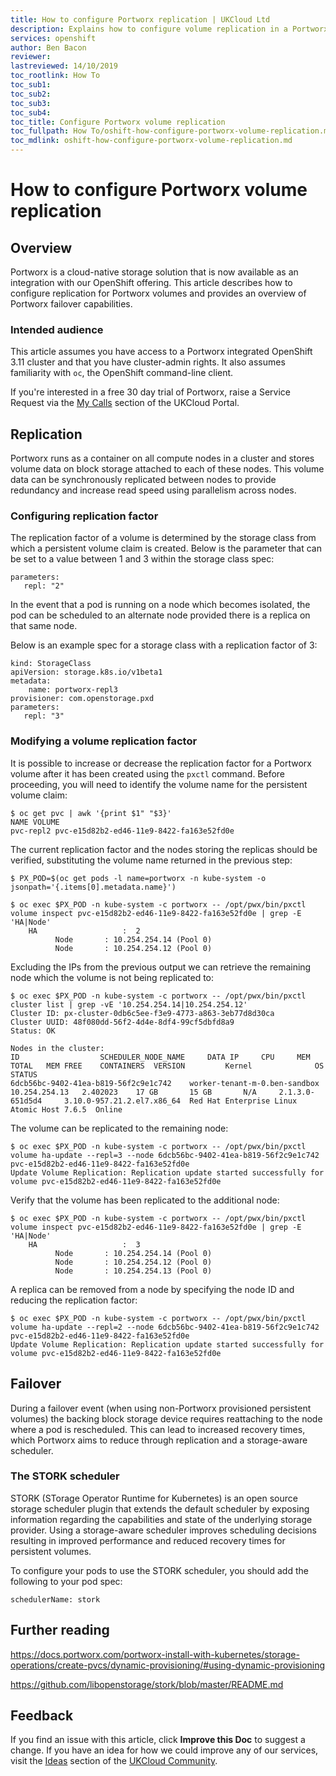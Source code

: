 ```yaml
---
title: How to configure Portworx replication | UKCloud Ltd
description: Explains how to configure volume replication in a Portworx integrated OpenShift cluster
services: openshift
author: Ben Bacon
reviewer:
lastreviewed: 14/10/2019
toc_rootlink: How To
toc_sub1: 
toc_sub2:
toc_sub3:
toc_sub4:
toc_title: Configure Portworx volume replication
toc_fullpath: How To/oshift-how-configure-portworx-volume-replication.md
toc_mdlink: oshift-how-configure-portworx-volume-replication.md
---
```


# How to configure Portworx volume replication

## Overview

Portworx is a cloud-native storage solution that is now available as an integration with our OpenShift offering. This article describes how to configure replication for Portworx volumes and provides an overview of Portworx failover capabilities.

### Intended audience

This article assumes you have access to a Portworx integrated OpenShift 3.11 cluster and that you have cluster-admin rights. It also assumes familiarity with `oc`, the OpenShift command-line client. 

If you're interested in a free 30 day trial of Portworx, raise a Service Request via the [My Calls](https://portal.skyscapecloud.com/support/ivanti) section of the UKCloud Portal.

## Replication

Portworx runs as a container on all compute nodes in a cluster and stores volume data on block storage attached to each of these nodes. This volume data can be synchronously replicated between nodes to provide redundancy and increase read speed using parallelism across nodes.

### Configuring replication factor

The replication factor of a volume is determined by the storage class from which a persistent volume claim is created. Below is the parameter that can be set to a value between 1 and 3 within the storage class spec:

```
parameters:
   repl: "2"
```

In the event that a pod is running on a node which becomes isolated, the pod can be scheduled to an alternate node provided there is a replica on that same node.

Below is an example spec for a storage class with a replication factor of 3:

```
kind: StorageClass
apiVersion: storage.k8s.io/v1beta1
metadata:
    name: portworx-repl3
provisioner: com.openstorage.pxd
parameters:
   repl: "3"
```

### Modifying a volume replication factor

It is possible to increase or decrease the replication factor for a Portworx volume after it has been created using the `pxctl` command. Before proceeding, you will need to identify the volume name for the persistent volume claim:

```
$ oc get pvc | awk '{print $1" "$3}'
NAME VOLUME
pvc-repl2 pvc-e15d82b2-ed46-11e9-8422-fa163e52fd0e
```

The current replication factor and the nodes storing the replicas should be verified, substituting the volume name returned in the previous step:

```
$ PX_POD=$(oc get pods -l name=portworx -n kube-system -o jsonpath='{.items[0].metadata.name}')

$ oc exec $PX_POD -n kube-system -c portworx -- /opt/pwx/bin/pxctl volume inspect pvc-e15d82b2-ed46-11e9-8422-fa163e52fd0e | grep -E 'HA|Node'
	HA              	 :  2
		  Node 		 : 10.254.254.14 (Pool 0)
		  Node 		 : 10.254.254.12 (Pool 0)
```

Excluding the IPs from the previous output we can retrieve the remaining node which the volume is not being replicated to:

```
$ oc exec $PX_POD -n kube-system -c portworx -- /opt/pwx/bin/pxctl cluster list | grep -vE '10.254.254.14|10.254.254.12'
Cluster ID: px-cluster-0db6c5ee-f3e9-4773-a863-3eb77d8d30ca
Cluster UUID: 48f080dd-56f2-4d4e-8df4-99cf5dbfd8a9
Status: OK

Nodes in the cluster:
ID					SCHEDULER_NODE_NAME		DATA IP		CPU		MEM TOTAL	MEM FREE	CONTAINERS	VERSION			Kernel				OS						STATUS
6dcb56bc-9402-41ea-b819-56f2c9e1c742	worker-tenant-m-0.ben-sandbox	10.254.254.13	2.402023	17 GB		15 GB		N/A		2.1.3.0-651d5d4		3.10.0-957.21.2.el7.x86_64	Red Hat Enterprise Linux Atomic Host 7.6.5	Online
```

The volume can be replicated to the remaining node:

```
$ oc exec $PX_POD -n kube-system -c portworx -- /opt/pwx/bin/pxctl volume ha-update --repl=3 --node 6dcb56bc-9402-41ea-b819-56f2c9e1c742 pvc-e15d82b2-ed46-11e9-8422-fa163e52fd0e
Update Volume Replication: Replication update started successfully for volume pvc-e15d82b2-ed46-11e9-8422-fa163e52fd0e
```

Verify that the volume has been replicated to the additional node:

```
$ oc exec $PX_POD -n kube-system -c portworx -- /opt/pwx/bin/pxctl volume inspect pvc-e15d82b2-ed46-11e9-8422-fa163e52fd0e | grep -E 'HA|Node'
	HA              	 :  3
		  Node 		 : 10.254.254.14 (Pool 0)
		  Node 		 : 10.254.254.12 (Pool 0)
		  Node 		 : 10.254.254.13 (Pool 0)
```

A replica can be removed from a node by specifying the node ID and reducing the replication factor:

```
$ oc exec $PX_POD -n kube-system -c portworx -- /opt/pwx/bin/pxctl volume ha-update --repl=2 --node 6dcb56bc-9402-41ea-b819-56f2c9e1c742 pvc-e15d82b2-ed46-11e9-8422-fa163e52fd0e
Update Volume Replication: Replication update started successfully for volume pvc-e15d82b2-ed46-11e9-8422-fa163e52fd0e
```

## Failover

During a failover event (when using non-Portworx provisioned persistent volumes) the backing block storage device requires reattaching to the node where a pod is rescheduled. This can lead to increased recovery times, which Portworx aims to reduce through replication and a storage-aware scheduler.

### The STORK scheduler

STORK (STorage Operator Runtime for Kubernetes) is an open source storage scheduler plugin that extends the default scheduler by exposing information regarding the capabilities and state of the underlying storage provider. Using a storage-aware scheduler improves scheduling decisions resulting in improved performance and reduced recovery times for persistent volumes.

To configure your pods to use the STORK scheduler, you should add the following to your pod spec:

```
schedulerName: stork
```

## Further reading

<https://docs.portworx.com/portworx-install-with-kubernetes/storage-operations/create-pvcs/dynamic-provisioning/#using-dynamic-provisioning>

<https://github.com/libopenstorage/stork/blob/master/README.md>

## Feedback

If you find an issue with this article, click **Improve this Doc** to suggest a change. If you have an idea for how we could improve any of our services, visit the [Ideas](https://community.ukcloud.com/ideas) section of the [UKCloud Community](https://community.ukcloud.com).
